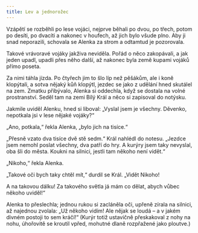```yaml
---
title: Lev a jednorožec
---
```


Vzápětí se rozběhli po lese vojáci, nejprve běhali po dvou, po třech, potom po desíti, po dvacíti a nakonec v houfech, až jich bylo všude plno. Aby ji snad neporazili, schovala se Alenka za strom a odtamtud je pozorovala.

Takové vrávoravé vojáky jakživa neviděla. Pořád o něco zakopávali, a jak jeden upadl, upadli přes něho další, až nakonec byla země kupami vojáků přímo poseta.

Za nimi táhla jízda. Po čtyřech jim to šlo líp než pěšákům, ale i koně klopýtali, a sotva nějaký kůň klopýtl, jezdec se jako z udělání hned skutálel na zem. Zmatku přibývalo, Alenka si oddechla, když se dostala na volné prostranství. Seděl tam na zemi Bílý Král a něco si zapisoval do notýsku.

Jakmile uviděl Alenku, hned si liboval: „Vyslal jsem je všechny. Děvenko, nepotkala jsi v lese nějaké vojáky?“

„Ano, potkala,“ řekla Alenka, „bylo jich na tisíce.“

„Přesně vzato dva tisíce dvě stě sedm.“ Král nahlédl do notesu. „Jezdce jsem nemohl poslat všechny, dva patří do hry. A kurýry jsem taky nevyslal, oba šli do města. Koukni na silnici, jestli tam někoho není vidět.“

„Nikoho,“ řekla Alenka.

„Takové oči bych taky chtěl mít,“ durdil se Král. „Vidět Nikoho!

A na takovou dálku! Za takového světla já mám co dělat, abych vůbec někoho uviděl!“

Alenka to přeslechla; jednou rukou si zacláněla oči, upřeně zírala na silnici, až najednou zvolala: „Už někoho vidím! Ale nějak se loudá – a v jakém divném postoji to sem kráčí!“ (Kurýr totiž ustavičně přeskakoval z nohy na nohu, úhořovitě se kroutil vpřed, mohutné dlaně rozpřažené jako ploutve.)
